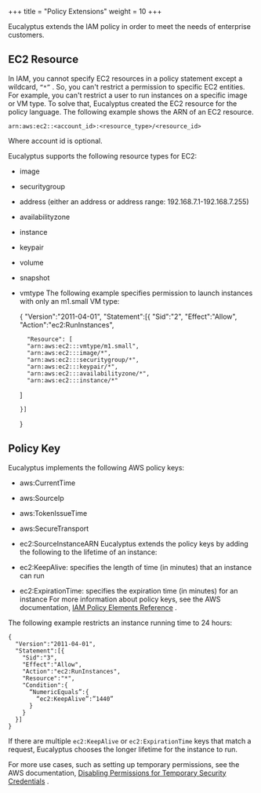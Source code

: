 +++
title = "Policy Extensions"
weight = 10
+++

Eucalyptus extends the IAM policy in order to meet the needs of enterprise customers.
## EC2 Resource
In IAM, you cannot specify EC2 resources in a policy statement except a wildcard, `“*”` . So, you can't restrict a permission to specific EC2 entities. For example, you can't restrict a user to run instances on a specific image or VM type. To solve that, Eucalyptus created the EC2 resource for the policy language. The following example shows the ARN of an EC2 resource. 



    arn:aws:ec2::<account_id>:<resource_type>/<resource_id>

Where account id is optional. 

Eucalyptus supports the following resource types for EC2: 



* image 
* securitygroup 
* address (either an address or address range: 192.168.7.1-192.168.7.255) 
* availabilityzone 
* instance 
* keypair 
* volume 
* snapshot 
* vmtype 
The following example specifies permission to launch instances with only an m1.small VM type: 



    {
      "Version":"2011-04-01",
      "Statement":[{
        "Sid":"2",
        "Effect":"Allow",
        "Action":"ec2:RunInstances",
        
        "Resource": [
        "arn:aws:ec2:::vmtype/m1.small",
        "arn:aws:ec2:::image/*",
        "arn:aws:ec2:::securitygroup/*",
        "arn:aws:ec2:::keypair/*",
        "arn:aws:ec2:::availabilityzone/*",
        "arn:aws:ec2:::instance/*"
    ]
    
      }]
    }


## Policy Key
Eucalyptus implements the following AWS policy keys: 



* aws:CurrentTime 
* aws:SourceIp 
* aws:TokenIssueTime 
* aws:SecureTransport 
* ec2:SourceInstanceARN 
Eucalyptus extends the policy keys by adding the following to the lifetime of an instance: 



* ec2:KeepAlive: specifies the length of time (in minutes) that an instance can run 
* ec2:ExpirationTime: specifies the expiration time (in minutes) for an instance 
For more information about policy keys, see the AWS documentation, [IAM Policy Elements Reference](http://docs.aws.amazon.com/IAM/latest/UserGuide/reference_policies_elements.html) . 

The following example restricts an instance running time to 24 hours: 



    {
      "Version":"2011-04-01",
      "Statement":[{
        "Sid":"3",
        "Effect":"Allow",
        "Action":"ec2:RunInstances",
        "Resource":"*",
        "Condition":{
          “NumericEquals”:{
            “ec2:KeepAlive”:”1440”
          }
        }
      }]
    }

If there are multiple `ec2:KeepAlive` or `ec2:ExpirationTime` keys that match a request, Eucalyptus chooses the longer lifetime for the instance to run. 

For more use cases, such as setting up temporary permissions, see the AWS documentation, [Disabling Permissions for Temporary Security Credentials](http://docs.aws.amazon.com/IAM/latest/UserGuide/id_credentials_temp_control-access_disable-perms.html) . 

